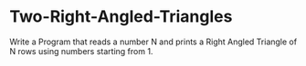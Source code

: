 # Two-Right-Angled-Triangles

Write a Program that reads a number N and prints a Right Angled Triangle of N rows using numbers starting from 1.
